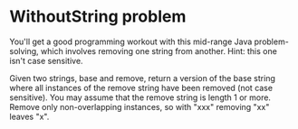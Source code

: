 # WithoutString problem
You'll get a good programming workout with this mid-range Java problem-solving, which involves removing one string from another. 
Hint: this one isn't case sensitive.

Given two strings, base and remove, return a version of the base string where all instances of the remove string have been removed (not case sensitive). 
You may assume that the remove string is length 1 or more. Remove only non-overlapping instances, so with "xxx" removing "xx" leaves "x".